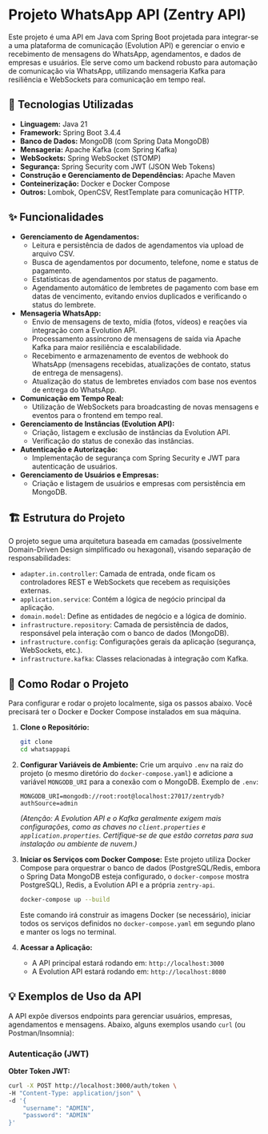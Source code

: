 # Projeto WhatsApp API (Zentry API)

Este projeto é uma API em Java com Spring Boot projetada para integrar-se a uma plataforma de comunicação (Evolution API) e gerenciar o envio e recebimento de mensagens do WhatsApp, agendamentos, e dados de empresas e usuários. Ele serve como um backend robusto para automação de comunicação via WhatsApp, utilizando mensageria Kafka para resiliência e WebSockets para comunicação em tempo real.

## 🚀 Tecnologias Utilizadas

* **Linguagem:** Java 21
* **Framework:** Spring Boot 3.4.4
* **Banco de Dados:** MongoDB (com Spring Data MongoDB)
* **Mensageria:** Apache Kafka (com Spring Kafka)
* **WebSockets:** Spring WebSocket (STOMP)
* **Segurança:** Spring Security com JWT (JSON Web Tokens)
* **Construção e Gerenciamento de Dependências:** Apache Maven
* **Conteinerização:** Docker e Docker Compose
* **Outros:** Lombok, OpenCSV, RestTemplate para comunicação HTTP.

## ✨ Funcionalidades

* **Gerenciamento de Agendamentos:**
    * Leitura e persistência de dados de agendamentos via upload de arquivo CSV.
    * Busca de agendamentos por documento, telefone, nome e status de pagamento.
    * Estatísticas de agendamentos por status de pagamento.
    * Agendamento automático de lembretes de pagamento com base em datas de vencimento, evitando envios duplicados e verificando o status do lembrete.
* **Mensageria WhatsApp:**
    * Envio de mensagens de texto, mídia (fotos, vídeos) e reações via integração com a Evolution API.
    * Processamento assíncrono de mensagens de saída via Apache Kafka para maior resiliência e escalabilidade.
    * Recebimento e armazenamento de eventos de webhook do WhatsApp (mensagens recebidas, atualizações de contato, status de entrega de mensagens).
    * Atualização do status de lembretes enviados com base nos eventos de entrega do WhatsApp.
* **Comunicação em Tempo Real:**
    * Utilização de WebSockets para broadcasting de novas mensagens e eventos para o frontend em tempo real.
* **Gerenciamento de Instâncias (Evolution API):**
    * Criação, listagem e exclusão de instâncias da Evolution API.
    * Verificação do status de conexão das instâncias.
* **Autenticação e Autorização:**
    * Implementação de segurança com Spring Security e JWT para autenticação de usuários.
* **Gerenciamento de Usuários e Empresas:**
    * Criação e listagem de usuários e empresas com persistência em MongoDB.

## 🏗️ Estrutura do Projeto

O projeto segue uma arquitetura baseada em camadas (possivelmente Domain-Driven Design simplificado ou hexagonal), visando separação de responsabilidades:

* `adapter.in.controller`: Camada de entrada, onde ficam os controladores REST e WebSockets que recebem as requisições externas.
* `application.service`: Contém a lógica de negócio principal da aplicação.
* `domain.model`: Define as entidades de negócio e a lógica de domínio.
* `infrastructure.repository`: Camada de persistência de dados, responsável pela interação com o banco de dados (MongoDB).
* `infrastructure.config`: Configurações gerais da aplicação (segurança, WebSockets, etc.).
* `infrastructure.kafka`: Classes relacionadas à integração com Kafka.

## 🚀 Como Rodar o Projeto

Para configurar e rodar o projeto localmente, siga os passos abaixo. Você precisará ter o Docker e Docker Compose instalados em sua máquina.

1.  **Clone o Repositório:**
    ```bash
    git clone
    cd whatsappapi
    ```

2.  **Configurar Variáveis de Ambiente:**
    Crie um arquivo `.env` na raiz do projeto (o mesmo diretório do `docker-compose.yaml`) e adicione a variável `MONGODB_URI` para a conexão com o MongoDB.
    Exemplo de `.env`:
    ```
    MONGODB_URI=mongodb://root:root@localhost:27017/zentrydb?authSource=admin
    ```
    *(Atenção: A Evolution API e o Kafka geralmente exigem mais configurações, como as chaves no `client.properties` e `application.properties`. Certifique-se de que estão corretas para sua instalação ou ambiente de nuvem.)*

3.  **Iniciar os Serviços com Docker Compose:**
    Este projeto utiliza Docker Compose para orquestrar o banco de dados (PostgreSQL/Redis, embora o Spring Data MongoDB esteja configurado, o `docker-compose` mostra PostgreSQL), Redis, a Evolution API e a própria `zentry-api`.
    ```bash
    docker-compose up --build
    ```
    Este comando irá construir as imagens Docker (se necessário), iniciar todos os serviços definidos no `docker-compose.yaml` em segundo plano e manter os logs no terminal.

4.  **Acessar a Aplicação:**
    * A API principal estará rodando em: `http://localhost:3000`
    * A Evolution API estará rodando em: `http://localhost:8080`

## 💡 Exemplos de Uso da API

A API expõe diversos endpoints para gerenciar usuários, empresas, agendamentos e mensagens. Abaixo, alguns exemplos usando `curl` (ou Postman/Insomnia):

### Autenticação (JWT)

**Obter Token JWT:**
```bash
curl -X POST http://localhost:3000/auth/token \
-H "Content-Type: application/json" \
-d '{
    "username": "ADMIN",
    "password": "ADMIN"
}'
